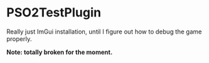 # PSO2TestPlugin
Really just ImGui installation, until I figure out how to debug the game properly.

**Note: totally broken for the moment.**
